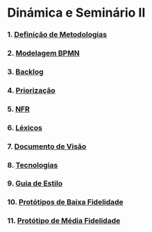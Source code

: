 # Dinámica e Seminário II

### 1. [Definição de Metodologias](docs/DS/dinamica-e-seminario-2/metodologia.md)

### 2. [Modelagem BPMN](docs/DS/dinamica-e-seminario-2/Diagramas.md)

### 3. [Backlog](docs/DS/dinamica-e-seminario-2/Backlog.md)

### 4. [Priorização](docs/DS/dinamica-e-seminario-2/priorizacao.md)

### 5. [NFR](docs/DS/dinamica-e-seminario-2/nfr.md)

### 6. [Léxicos](docs/DS/dinamica-e-seminario-2/lexico.md)

### 7. [Documento de Visão](docs/DS/dinamica-e-seminario-2/DocDeVisao.md)

### 8. [Tecnologias](docs/DS/dinamica-e-seminario-2/Tecnologias.md)

### 9. [Guia de Estilo](docs/DS/dinamica-e-seminario-2/style_guide.md)

### 10. [Protótipos de Baixa Fidelidade](docs/DS/dinamica-e-seminario-2/PrototipoBaixaFidelidade.md)

### 11. [Protótipo de Média Fidelidade](docs/DS/dinamica-e-seminario-2/PrototipoMediaFidelidade.md)

